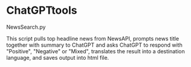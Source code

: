 # ChatGPTtools

NewsSearch.py

This script pulls top headline news from NewsAPI, prompts news title together with summary to ChatGPT and asks ChatGPT to respond with "Positive", "Negative" or "Mixed", translates the result into a destination language, and saves output into html file. 
